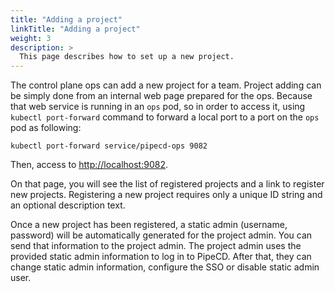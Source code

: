 ```yaml
---
title: "Adding a project"
linkTitle: "Adding a project"
weight: 3
description: >
  This page describes how to set up a new project.
---
```


The control plane ops can add a new project for a team.
Project adding can be simply done from an internal web page prepared for the ops.
Because that web service is running in an `ops` pod, so in order to access it, using `kubectl port-forward` command to forward a local port to a port on the `ops` pod as following:

``` console
kubectl port-forward service/pipecd-ops 9082
```

Then, access to [http://localhost:9082](http://localhost:9082).

On that page, you will see the list of registered projects and a link to register new projects.
Registering a new project requires only a unique ID string and an optional description text.

Once a new project has been registered, a static admin (username, password) will be automatically generated for the project admin. You can send that information to the project admin. The project admin uses the provided static admin information to log in to PipeCD. After that, they can change static admin information, configure the SSO or disable static admin user.
